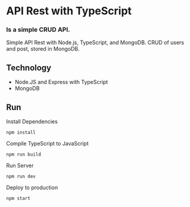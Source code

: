 # API Rest with TypeScript
### Is a simple CRUD API.
Simple API Rest with Node.js, TypeScript, and MongoDB.
CRUD of users and post, stored in MongoDB.

## Technology 

- Node.JS and Express with TypeScript
- MongoDB

## Run

Install Dependencies
```NPM
npm install
```
Compile TypeScript to JavaScript
```NPM
npm run build
```
Run Server
```NPM
npm run dev
```
Deploy to production
```NPM
npm start
```
